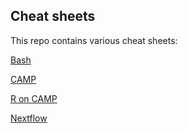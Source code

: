 ## Cheat sheets

This repo contains various cheat sheets:

[Bash](https://github.com/alexthiery/cheat_sheets/tree/master/Bash)

[CAMP](https://github.com/alexthiery/cheat_sheets/tree/master/CAMP)

[R on CAMP](https://github.com/alexthiery/cheat_sheets/tree/master/CAMP_R)

[Nextflow](https://github.com/alexthiery/cheat_sheets/tree/master/CAMP)
